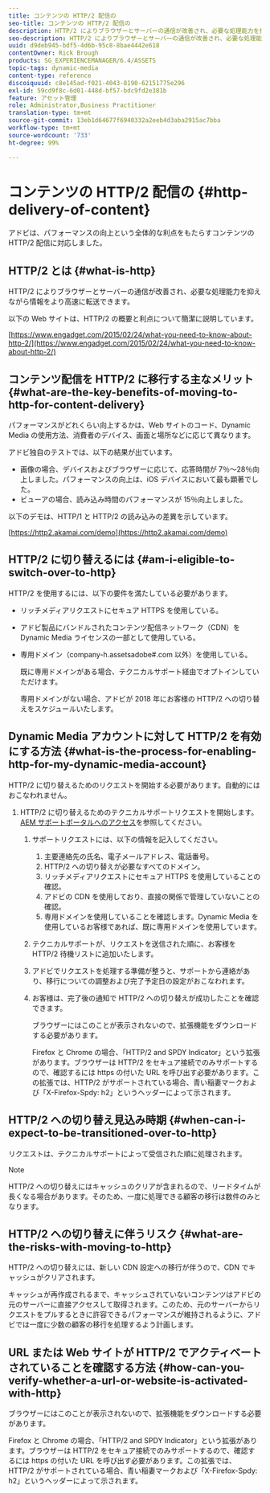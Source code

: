 ```yaml
---
title: コンテンツの HTTP/2 配信の
seo-title: コンテンツの HTTP/2 配信の
description: HTTP/2 によりブラウザーとサーバーの通信が改善され、必要な処理能力を抑えながら情報をより高速に転送できます。
seo-description: HTTP/2 によりブラウザーとサーバーの通信が改善され、必要な処理能力を抑えながら情報をより高速に転送できます。
uuid: d9deb945-bdf5-4d6b-95c8-8bae4442e618
contentOwner: Rick Brough
products: SG_EXPERIENCEMANAGER/6.4/ASSETS
topic-tags: dynamic-media
content-type: reference
discoiquuid: c8e145ad-f021-4043-8190-62151775e296
exl-id: 59cd9f8c-6d01-448d-bf57-bdc9fd2e381b
feature: アセット管理
role: Administrator,Business Practitioner
translation-type: tm+mt
source-git-commit: 13eb1d64677f6940332a2eeb4d3aba2915ac7bba
workflow-type: tm+mt
source-wordcount: '733'
ht-degree: 99%

---
```


# コンテンツの HTTP/2 配信の {#http-delivery-of-content}

アドビは、パフォーマンスの向上という全体的な利点をもたらすコンテンツの HTTP/2 配信に対応しました。

## HTTP/2 とは {#what-is-http}

HTTP/2 によりブラウザーとサーバーの通信が改善され、必要な処理能力を抑えながら情報をより高速に転送できます。

以下の Web サイトは、HTTP/2 の概要と利点について簡潔に説明しています。

[https://www.engadget.com/2015/02/24/what-you-need-to-know-about-http-2/](https://www.engadget.com/2015/02/24/what-you-need-to-know-about-http-2/)

## コンテンツ配信を HTTP/2 に移行する主なメリット {#what-are-the-key-benefits-of-moving-to-http-for-content-delivery}

パフォーマンスがどれくらい向上するかは、Web サイトのコード、Dynamic Media の使用方法、消費者のデバイス、画面と場所などに応じて異なります。

アドビ独自のテストでは、以下の結果が出ています。

* 画像の場合、デバイスおよびブラウザーに応じて、応答時間が 7％～28％向上しました。パフォーマンスの向上は、iOS デバイスにおいて最も顕著でした。
* ビューアの場合、読み込み時間のパフォーマンスが 15％向上しました。

以下のデモは、HTTP/1 と HTTP/2 の読み込みの差異を示しています。

[https://http2.akamai.com/demo](https://http2.akamai.com/demo)

## HTTP/2 に切り替えるには  {#am-i-eligible-to-switch-over-to-http}

HTTP/2 を使用するには、以下の要件を満たしている必要があります。

* リッチメディアリクエストにセキュア HTTPS を使用している。
* アドビ製品にバンドルされたコンテンツ配信ネットワーク（CDN）を Dynamic Media ライセンスの一部として使用している。
* 専用ドメイン（company-h.assetsadobe#.com 以外）を使用している。

    既に専用ドメインがある場合、テクニカルサポート経由でオプトインしていただけます。

    専用ドメインがない場合、アドビが 2018 年にお客様の HTTP/2 への切り替えをスケジュールいたします。

## Dynamic Media アカウントに対して HTTP/2 を有効にする方法 {#what-is-the-process-for-enabling-http-for-my-dynamic-media-account}

HTTP/2 に切り替えるためのリクエストを開始する必要があります。自動的にはおこなわれません。

1. HTTP/2 に切り替えるためのテクニカルサポートリクエストを開始します。[AEM サポートポータルへのアクセス](https://helpx.adobe.com/jp/experience-manager/kb/accessing-aem-support-portal.html)を参照してください。

   1. サポートリクエストには、以下の情報を記入してください。

      1. 主要連絡先の氏名、電子メールアドレス、電話番号。
      1. HTTP/2 への切り替えが必要なすべてのドメイン。
      1. リッチメディアリクエストにセキュア HTTPS を使用していることの確認。
      1. アドビの CDN を使用しており、直接の関係で管理していないことの確認。
      1. 専用ドメインを使用していることを確認します。Dynamic Media を使用しているお客様であれば、既に専用ドメインを使用しています。
   1. テクニカルサポートが、リクエストを送信された順に、お客様を HTTP/2 待機リストに追加いたします。
   1. アドビでリクエストを処理する準備が整うと、サポートから連絡があり、移行についての調整および完了予定日の設定がおこなわれます。
   1. お客様は、完了後の通知で HTTP/2 への切り替えが成功したことを確認できます。

      ブラウザーにはこのことが表示されないので、拡張機能をダウンロードする必要があります。

      Firefox と Chrome の場合、「HTTP/2 and SPDY Indicator」という拡張があります。ブラウザーは HTTP/2 をセキュア接続でのみサポートするので、確認するには https の付いた URL を呼び出す必要があります。この拡張では、HTTP/2 がサポートされている場合、青い稲妻マークおよび「X-Firefox-Spdy: h2」というヘッダーによって示されます。


## HTTP/2 への切り替え見込み時期 {#when-can-i-expect-to-be-transitioned-over-to-http}

リクエストは、テクニカルサポートによって受信された順に処理されます。

>[!NOTE]
>
>HTTP/2 への切り替えにはキャッシュのクリアが含まれるので、リードタイムが長くなる場合があります。そのため、一度に処理できる顧客の移行は数件のみとなります。

## HTTP/2 への切り替えに伴うリスク  {#what-are-the-risks-with-moving-to-http}

HTTP/2 への切り替えには、新しい CDN 設定への移行が伴うので、CDN でキャッシュがクリアされます。

キャッシュが再作成されるまで、キャッシュされていないコンテンツはアドビの元のサーバーに直接アクセスして取得されます。このため、元のサーバーからリクエストをプルするときに許容できるパフォーマンスが維持されるように、アドビでは一度に少数の顧客の移行を処理するよう計画します。

## URL または Web サイトが HTTP/2 でアクティベートされていることを確認する方法  {#how-can-you-verify-whether-a-url-or-website-is-activated-with-http}

ブラウザーにはこのことが表示されないので、拡張機能をダウンロードする必要があります。

Firefox と Chrome の場合、「HTTP/2 and SPDY Indicator」という拡張があります。ブラウザーは HTTP/2 をセキュア接続でのみサポートするので、確認するには https の付いた URL を呼び出す必要があります。この拡張では、HTTP/2 がサポートされている場合、青い稲妻マークおよび「X-Firefox-Spdy: h2」というヘッダーによって示されます。
